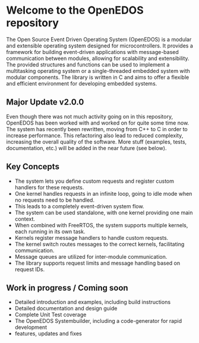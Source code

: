 # Welcome to the OpenEDOS repository

The Open Source Event Driven Operating System (OpenEDOS) is a modular and extensible operating system designed for microcontrollers. It provides a framework for building event-driven applications with message-based communication between modules, allowing for scalability and extensibility. The provided structures and functions can be used to implement a multitasking operating system or a single-threaded embedded system with modular components. The library is written in C and aims to offer a flexible and efficient environment for developing embedded systems.

## Major Update v2.0.0

Even though there was not much activity going on in this repository, OpenEDOS has been worked with and worked on for quite some time now.
The system has recently been rewritten, moving from C++ to C in order to increase performance. This refactoring also lead to reduced complexity,
increasing the overall quality of the software. More stuff (examples, tests, documentation, etc.) will be added in the near future (see below).

## Key Concepts
- The system lets you define custom requests and register custom handlers for these requests.
- One kernel handles requests in an infinite loop, going to idle mode when no requests need to be handled. 
- This leads to a completely event-driven system flow.
- The system can be used standalone, with one kernel providing one main context.
- When combined with FreeRTOS, the system supports multiple kernels, each running in its own task.
- Kernels register message handlers to handle custom requests.
- The kernel switch routes messages to the correct kernels, facilitating communication.
- Message queues are utilized for inter-module communication.
- The library supports request limits and message handling based on request IDs.

## Work in progress / Coming soon
- Detailed introduction and examples, including build instructions
- Detailed documentation and design guide
- Complete Unit Test coverage
- The OpenEDOS Systembuilder, including a code-generator for rapid development
- features, updates and fixes
